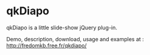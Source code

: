 qkDiapo
=======

qkDiapo is a little slide-show jQuery plug-in.

Demo, description, download, usage and examples at : http://fredomkb.free.fr/qkdiapo/
